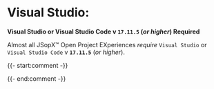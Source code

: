 ﻿
# Visual Studio:

**Visual Studio or Visual Studio Code v `17.11.5` (_or higher_) Required** 

Almost all JSopX™ Open Project EXperiences _require_ `Visual Studio` or `Visual Studio Code` v **`17.11.5`** (_or higher_).

{{- start:comment -}}
<!-- START JSOPX NOVA DOCX HEADER
group: 'Technologies'
subGroup: 'Visual Studio'
isDraft: false
isProductionReady: true
toc: true
END JSOPX NOVA DOCX HEADER -->
{{- end:comment -}}